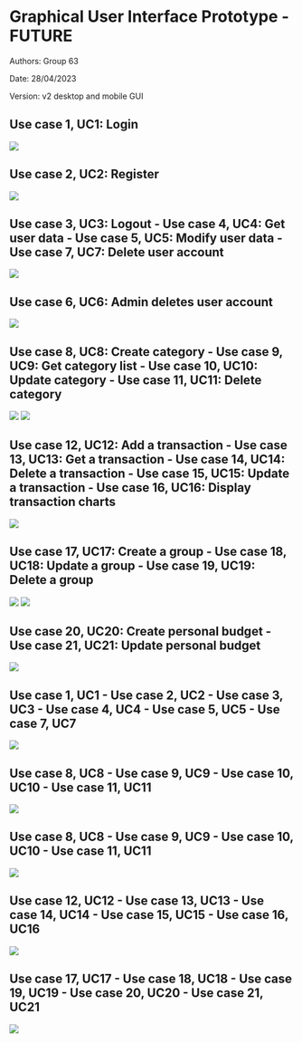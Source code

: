 # Graphical User Interface Prototype - FUTURE

Authors: Group 63

Date: 28/04/2023

Version: v2 desktop and mobile GUI

## Use case 1, UC1: Login 
![](./assets/GUI_prototype_v2/Desktop_version/Login.png)

## Use case 2, UC2: Register 
![](./assets/GUI_prototype_v2/Desktop_version/Registration.png)

## Use case 3, UC3: Logout - Use case 4, UC4: Get user data - Use case 5, UC5: Modify user data - Use case 7, UC7: Delete user account
![](./assets/GUI_prototype_v2/Desktop_version/User_page.png)

## Use case 6, UC6: Admin deletes user account 
![](./assets/GUI_prototype_v2/Desktop_version/User_page_admin.png)

## Use case 8, UC8: Create category - Use case 9, UC9: Get category list - Use case 10, UC10: Update category - Use case 11, UC11: Delete category
![](./assets/GUI_prototype_v2/Desktop_version/Categories.png)
![](./assets/GUI_prototype_v2/Desktop_version/new_category.png)


## Use case 12, UC12: Add a transaction - Use case 13, UC13: Get a transaction - Use case 14, UC14: Delete a transaction - Use case 15, UC15: Update a transaction - Use case 16, UC16: Display transaction charts
![](./assets/GUI_prototype_v2/Desktop_version/Transactions.png)


## Use case 17, UC17: Create a group - Use case 18, UC18: Update a group - Use case 19, UC19: Delete a group
![](./assets/GUI_prototype_v2/Desktop_version/Groups_list.png)
![](./assets/GUI_prototype_v2/Desktop_version/Single_group.png)

## Use case 20, UC20: Create personal budget - Use case 21, UC21: Update personal budget
![](./assets/GUI_prototype_v2/Desktop_version/Home.png)

## Use case 1, UC1 - Use case 2, UC2 - Use case 3, UC3 - Use case 4, UC4 - Use case 5, UC5 - Use case 7, UC7
![](./assets/GUI_prototype_v2/Mobile_version/Login+sign+user1.png)

## Use case 8, UC8 - Use case 9, UC9 - Use case 10, UC10 - Use case 11, UC11
![](./assets/GUI_prototype_v2/Mobile_version/Categories.png)

## Use case 8, UC8 - Use case 9, UC9 - Use case 10, UC10 - Use case 11, UC11
![](./assets/GUI_prototype_v2/Mobile_version/Categories.png)

## Use case 12, UC12 - Use case 13, UC13 - Use case 14, UC14 - Use case 15, UC15 - Use case 16, UC16
![](./assets/GUI_prototype_v2/Mobile_version/Menu+home+transactions.png)

## Use case 17, UC17 - Use case 18, UC18 - Use case 19, UC19 - Use case 20, UC20 - Use case 21, UC21
![](./assets/GUI_prototype_v2/Mobile_version/groups.png)
